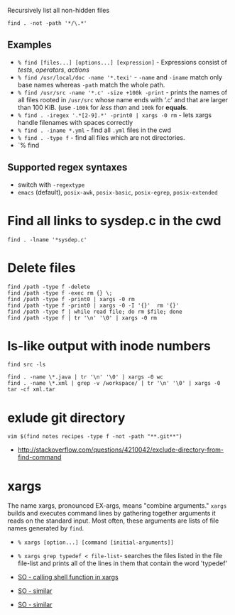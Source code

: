 Recursively list all non-hidden files

```shell
find . -not -path '*/\.*'
```

## Examples
- `% find [files...] [options...] [expression]` - Expressions consist of *tests*, *operators*, *actions* 
- `% find /usr/local/doc -name '*.texi'` - `-name` and `-iname` match only base names whereas `-path` match the whole path.
- `% find /usr/src -name '*.c' -size +100k -print` - prints the names of all files rooted in `/usr/src` whose name ends with ‘.c’ and that are larger than 100 KiB. (use `-100k` for *less than* and `100k` for **equals**.
- `% find . -iregex '.*[2-9].*' -print0 | xargs -0 rm` - lets xargs handle filenames with spaces correctly
- `% find . -iname *.yml` - find all `.yml` files in the cwd
- `% find . -type f` - find all files which are not directories.
- `% find

## Supported regex syntaxes
- switch with `-regextype`
- `emacs` (default), `posix-awk`, `posix-basic`, `posix-egrep`, `posix-extended`

# Find all links to sysdep.c in the cwd
```
find . -lname '*sysdep.c'
```

# Delete files
```
find /path -type f -delete
find /path -type f -exec rm {} \;
find /path -type f -print0 | xargs -0 rm
find /path -type f -print0 | xargs -0 -I '{}'  rm '{}'
find /path -type f | while read file; do rm $file; done
find /path -type f | tr '\n' '\0' | xargs -0 rm
```

# ls-like output with inode numbers
```
find src -ls
```

```
find . -name \*.java | tr '\n' '\0' | xargs -0 wc
find . -name \*.xml | grep -v /workspace/ | tr '\n' '\0' | xargs -0 tar -cf xml.tar

```

# exlude git directory
```
vim $(find notes recipes -type f -not -path "**.git**")
```
- http://stackoverflow.com/questions/4210042/exclude-directory-from-find-command

# xargs
The name xargs, pronounced EX-args, means "combine arguments." `xargs` builds and executes command lines by gathering together arguments it reads on the standard input. Most often, these arguments are lists of file names generated by `find`.

- `% xargs [option...] [command [initial-arguments]]`
- `% xargs grep typedef < file-list`- searches the files listed in the file file-list and prints all of the lines in them that contain the word 'typedef'

- [SO - calling shell function in xargs](http://stackoverflow.com/questions/31735780/using-export-f-with-xargs-not-working?lq=1)
- [SO - similar](http://stackoverflow.com/questions/11232782/using-a-user-defined-bash-function-in-xargs?lq=1)
- [SO - similar](http://stackoverflow.com/questions/11003418/calling-functions-with-xargs-within-a-bash-script)
